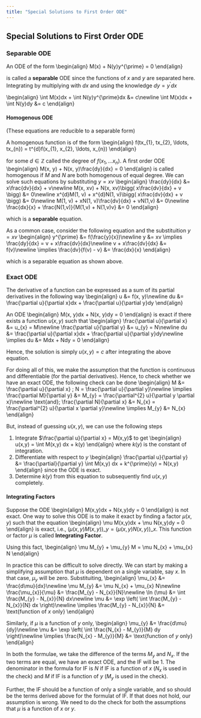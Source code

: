 ```yaml
---
title: "Special Solutions to First Order ODE"
---
```


## Special Solutions to First Order ODE
### Separable ODE
An ODE of the form
\begin{align}
    M(x) + N(y)y^{\prime} = 0
\end{align}

is called a **separable** ODE since the functions of $x$ and $y$ are separated here. Integrating by multiplying with $dx$ and using the knowledge $dy = y^{\prime}dx$

\begin{align}
    \int M(x)dx + \int N(y)y^{\prime}dx &= c\newline
    \int M(x)dx + \int N(y)dy &= c
\end{align}

#### Homogenous ODE
(These equations are reducible to a separable form)

A homogenous function is of the form
\begin{align}
    f(tx_{1}, tx_{2}, \ldots, tx_{n}) = t^{d}f(x_{1}, x_{2}, \ldots, x_{n})
\end{align}

for some $d \in \mathbb{Z}$ called the degree of $f(x_{1}, \ldots x_{n})$. A first order ODE
\begin{align}
    M(x, y) + N(x, y)\frac{dy}{dx} = 0
\end{align}
is called homogenous if $M$ and $N$ are both homogenous of equal degree. We can solve such equations by substituting $y = xv$
\begin{align}
    \frac{dy}{dx} &= x\frac{dv}{dx} + v\newline
    M(x, xv) + N(x, xv)\bigg( x\frac{dv}{dx} + v \bigg) &= 0\newline
    x^{d}M(1, v) + x^{d}N(1, v)\bigg( x\frac{dv}{dx} + v \bigg) &= 0\newline
    M(1, v) + xN(1, v)\frac{dv}{dx} + vN(1,v) &= 0\newline
    \frac{dx}{x} + \frac{N(1,v)}{M(1,v) + N(1,v)v} &= 0
\end{align}

which is a **separable** equation.

As a common case, consider the following equation and the substituition $y=xv$
\begin{align}
    y^{\prime} &= f(\frac{y}{x})\newline
    y &= xv \implies \frac{dy}{dx} = v + x\frac{dv}{dx}\newline
    v + x\frac{dv}{dx} &= f(v)\newline
    \implies \frac{dv}{f(v) - v} &= \frac{dx}{x}
\end{align}

which is a separable equation as shown above.

### Exact ODE
The derivative of a function can be expressed as a sum of its partial derivatives in the following way
\begin{align}
    u &= f(x, y)\newline
    du &= \frac{\partial u}{\partial x}dx + \frac{\partial u}{\partial y}dy
\end{align}

An ODE
\begin{align}
    M(x, y)dx + N(x, y)dy = 0
\end{align}
is exact if there exists a function $u(x,y)$ such that
\begin{align}
    \frac{\partial u}{\partial x} &= u_{x} = M\newline
    \frac{\partial u}{\partial y} &= u_{y} = N\newline
    du &= \frac{\partial u}{\partial x}dx + \frac{\partial u}{\partial y}dy\newline
    \implies du &= Mdx + Ndy = 0
\end{align}

Hence, the solution is simply $u(x,y) = c$ after integrating the above equation.

For doing all of this, we make the assumption that the function is continuous and differentiable (for the partial derivatives). Hence, to check whether we have an exact ODE, the following check can be done
\begin{align}
    M &= \frac{\partial u}{\partial x} \; N = \frac{\partial u}{\partial y}\newline
    \implies \frac{\partial M}{\partial y} &= M_{y} = \frac{\partial^{2} u}{\partial y \partial x}\newline
    \text{and}\; \frac{\partial N}{\partial x} &= N_{x} = \frac{\partial^{2} u}{\partial x \partial y}\newline
    \implies M_{y} &= N_{x}
\end{align}

But, instead of guessing $u(x,y)$, we can use the following steps
1. Integrate $\frac{\partial u}{\partial x} = M(x,y)$ to get
    \begin{align}
        u(x,y) = \int M(x,y) dx + k(y)
    \end{align}
    where $k(y)$ is the constant of integration.
2. Differentiate with respect to $y$
    \begin{align}
        \frac{\partial u}{\partial y} &= \frac{\partial}{\partial y} \int M(x,y) dx + k^{\prime}(y) = N(x,y)
    \end{align}
    since the ODE is exact.
3.  Determine $k(y)$ from this equation to subsequently find $u(x,y)$ completely.

#### Integrating Factors
Suppose the ODE
\begin{align}
    M(x,y)dx + N(x,y)dy = 0
\end{align}
is not exact. One way to solve this ODE is to make it exact by finding a factor $\mu(x, y)$ such that the equation
\begin{align}
    \mu M(x,y)dx + \mu N(x,y)dy = 0
\end{align}
is exact, i.e., $(\mu(x,y) M(x,y))\_{y} = (\mu(x,y) N(x,y))\_{x}$. This function or factor $\mu$ is called **Integrating Factor**.

Using this fact,
\begin{align}
    \mu M_{y} + \mu_{y} M = \mu N_{x} + \mu_{x} N
\end{align}

In practice this can be difficult to solve directly. We can start by making a simplifying assumption that $\mu$ is dependent on a single variable, say $x$. In that case, $\mu_{y}$ will be zero. Substituiting,
\begin{align}
    \mu_{x} &= \frac{d\mu}{dx}\newline
    \mu M_{y} &= \mu N_{x} + \mu_{x} N\newline
    \frac{\mu_{x}}{\mu} &= \frac{M_{y} - N_{x}}{N}\newline
    \ln (\mu) &= \int \frac{M_{y} - N_{x}}{N} dx\newline
    \mu &= \exp \left( \int \frac{M_{y} - N_{x}}{N} dx \right)\newline
    \implies \frac{M_{y} - N_{x}}{N} &= \text{function of $x$ only}
\end{align}

Similarly, if $\mu$ is a function of $y$ only,
\begin{align}
    \mu_{y} &= \frac{d\mu}{dy}\newline
    \mu &= \exp \left( \int \frac{N_{x} - M_{y}}{M} dy \right)\newline
    \implies \frac{N_{x} - M_{y}}{M} &= \text{function of $y$ only}
\end{align}

In both the formulae, we take the difference of the terms $M_{y}$ and $N_{x}$. If the two terms are equal, we have an exact ODE, and the IF will be 1. The denominator in the formula for IF is $N$ if IF is a function of $x$ ($N_{x}$ is used in the check) and $M$ if IF is a function of $y$ ($M_{y}$ is used in the check).

Further, the IF should be a function of only a single variable, and so should be the terms derived above for the formulat of IF. If that does not hold, our assumption is wrong. We need to do the check for both the assumptions that $\mu$ is a function of $x$ or $y$.
